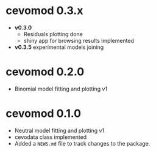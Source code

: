 # cevomod 0.3.x

* **v0.3.0**
  - Residuals plotting done
  - shiny app for browsing results implemented
* **v0.3.5** experimental models joining


# cevomod 0.2.0

* Binomial model fitting and plotting v1


# cevomod 0.1.0

* Neutral  model fitting and plotting v1
* cevodata class implemented
* Added a `NEWS.md` file to track changes to the package.
